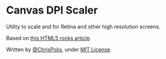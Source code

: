 # Canvas DPI Scaler

Utility to scale and <canvas> for Retina and other high resolution screens.

Based on [this HTML5 rocks article](http://www.html5rocks.com/en/tutorials/canvas/hidpi/).

Written by [@ChrisPolis](http://twitter.com/ChrisPolis), under [MIT License](http://opensource.org/licenses/mit-license.php).
